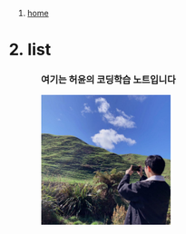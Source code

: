 <title>zhaoxujun</title>
<ol>
 <a href="https://zhaoxuyun.github.io/"<h1><li>home</li></h1></a>
  <h1><li>list</li></h1>
<ol/>



<h3>여기는 허윤의 코딩학습 노트입니다</h3>


<img src="1.jpeg" width="50%">
